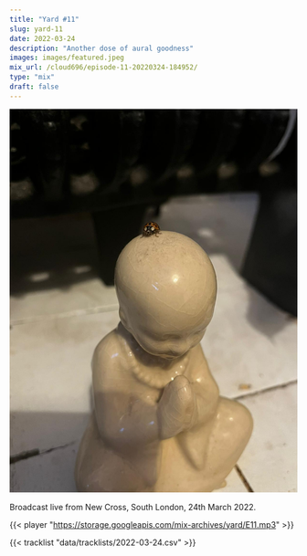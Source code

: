 ```yaml
---
title: "Yard #11"
slug: yard-11
date: 2022-03-24
description: "Another dose of aural goodness"
images: images/featured.jpeg
mix_url: /cloud696/episode-11-20220324-184952/
type: "mix"
draft: false
---
```


![artwork](images/featured.jpeg)

Broadcast live from New Cross, South London, 24th March 2022.

{{< player "https://storage.googleapis.com/mix-archives/yard/E11.mp3" >}}

{{< tracklist "data/tracklists/2022-03-24.csv" >}}
